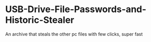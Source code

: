 # USB-Drive-File-Passwords-and-Historic-Stealer
An archive that steals the other pc files with few clicks, super fast

